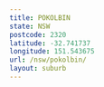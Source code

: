 ```yaml
---
title: POKOLBIN
state: NSW
postcode: 2320
latitude: -32.741737
longitude: 151.543675
url: /nsw/pokolbin/
layout: suburb
---
```

